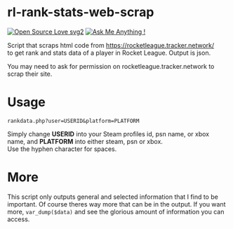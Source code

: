 # rl-rank-stats-web-scrap
[![Open Source Love svg2](https://badges.frapsoft.com/os/v2/open-source.svg?v=103)](https://github.com/kilroy-2/rl-rank-stats-web-scrap) [![Ask Me Anything !](https://img.shields.io/badge/WRITTEN%20IN-PHP-787CB5.svg)](https://github.com/kilroy-2/rl-rank-stats-web-scrap)  

Script that scraps html code from https://rocketleague.tracker.network/  
to get rank and stats data of a player in Rocket League. Output is json.

You may need to ask for permission on rocketleague.tracker.network to scrap their site.

# Usage
```rankdata.php?user=USERID&platform=PLATFORM```  

Simply change **USERID** into your Steam profiles id, psn name, or xbox name, and **PLATFORM** into either steam, psn or xbox.  
Use the hyphen character for spaces.

# More
This script only outputs general and selected information that I find to be important. Of course theres way more that can be
in the output. If you want more, ```var_dump($data)``` and see the glorious amount of information you can access.

